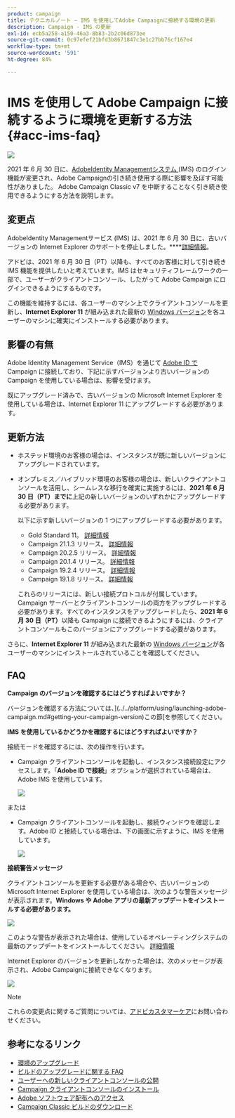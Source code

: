 ```yaml
---
product: campaign
title: テクニカルノート — IMS を使用してAdobe Campaignに接続する環境の更新
description: Campaign - IMS の更新
exl-id: ecb5a258-a150-46a3-8b83-2b2c06d873ee
source-git-commit: 0c97efef21bfd3b8671847c3e1c27bb76cf167e4
workflow-type: tm+mt
source-wordcount: '591'
ht-degree: 84%

---
```


# IMS を使用して Adobe Campaign に接続するように環境を更新する方法 {#acc-ims-faq}

![](../../assets/v7-only.svg)

2021 年 6 月 30 日に、[AdobeIdentity Managementシステム ](https://helpx.adobe.com/jp/enterprise/using/identity.html)(IMS) のログイン機能が変更され、Adobe Campaignの引き続き使用する際に影響を及ぼす可能性がありました。 Adobe Campaign Classic v7 を中断することなく引き続き使用できるようにする方法を説明します。

## 変更点

AdobeIdentity Managementサービス (IMS) は、2021 年 6 月 30 日に、古いバージョンの Internet Explorer のサポートを停止しました。****[詳細情報](https://helpx.adobe.com/jp/x-productkb/global/update-operating-system-and-browser.html)。

アドビは、2021 年 6 月 30 日（PT）以降も、すべてのお客様に対して引き続き IMS 機能を提供したいと考えています。IMS はセキュリティフレームワークの一部で、ユーザーがクライアントコンソール、したがって Adobe Campaign にログインできるようにするものです。

この機能を維持するには、各ユーザーのマシン上でクライアントコンソールを更新し、**Internet Explorer 11** が組み込まれた最新の [Windows バージョン](../../rn/using/compatibility-matrix.md#ClientConsoleoperatingsystems)を各ユーザーのマシンに確実にインストールする必要があります。

## 影響の有無

Adobe Identity Management Service（IMS）を通じて [Adobe ID で](../../integrations/using/about-adobe-id.md) Campaign に接続しており、下記に示すバージョンより古いバージョンの Campaign を使用している場合は、影響を受けます。

既にアップグレード済みで、古いバージョンの Microsoft Internet Explorer を使用している場合は、Internet Explorer 11 にアップグレードする必要があります。

## 更新方法

* ホステッド環境のお客様の場合は、インスタンスが既に新しいバージョンにアップグレードされています。

* オンプレミス／ハイブリッド環境のお客様の場合は、新しいクライアントコンソールを活用し、シームレスな移行を確実に実施するには、**2021 年 6 月 30 日（PT）までに**&#x200B;上記の新しいバージョンのいずれかにアップグレードする必要があります。

   以下に示す新しいバージョンの 1 つにアップグレードする必要があります。

   * Gold Standard 11。 [詳細情報](../../rn/using/gold-standard.md)
   * Campaign 21.1.3 リリース。 [詳細情報](../../rn/using/latest-release.md)
   * Campaign 20.2.5 リリース。 [詳細情報](../../rn/using/release--20-2.md)
   * Campaign 20.1.4 リリース。 [詳細情報](../../rn/using/release--20-1.md)
   * Campaign 19.2.4 リリース。 [詳細情報](../../rn/using/release--19-2.md)
   * Campaign 19.1.8 リリース。 [詳細情報](../../rn/using/release--19-1.md)

   これらのリリースには、新しい接続プロトコルが付属しています。 Campaign サーバーとクライアントコンソールの両方をアップグレードする必要があります。すべてのインスタンスをアップグレードしたら、**2021 年 6 月 30 日（PT）**&#x200B;以降も Campaign に接続できるようにするには、クライアントコンソールもこのバージョンにアップグレードする必要があります。

さらに、**Internet Explorer 11** が組み込まれた最新の [Windows バージョン](../../rn/using/compatibility-matrix.md#ClientConsoleoperatingsystems)が各ユーザーのマシンにインストールされていることを確認してください。

## FAQ

**Campaign のバージョンを確認するにはどうすればよいですか？**

バージョンを確認する方法については、](../../platform/using/launching-adobe-campaign.md#getting-your-campaign-version)この節[を参照してください。


**IMS を使用しているかどうかを確認するにはどうすればよいですか？**

接続モードを確認するには、次の操作を行います。

* Campaign クライアントコンソールを起動し、インスタンス接続設定にアクセスします。「**Adobe ID で接続**」オプションが選択されている場合は、Adobe IMS を使用しています。

   ![](../../integrations/using/assets/ims_1.png)

または

* Campaign クライアントコンソールを起動し、接続ウィンドウを確認します。Adobe ID と接続している場合は、下の画面に示すように、IMS を使用しています。

   ![](../../integrations/using/assets/adobeID.png)

**接続警告メッセージ**

クライアントコンソールを更新する必要がある場合や、古いバージョンの Microsoft Internet Explorer を使用している場合は、次のような警告メッセージが表示されます。**Windows や Adobe アプリの最新アップデートをインストールする必要があります。**

![](../../integrations/using/assets/do-not-localize/errorMsg.png)

このような警告が表示された場合は、使用しているオペレーティングシステムの最新のアップデートをインストールしてください。 [詳細情報](https://helpx.adobe.com/x-productkb/global/update-operating-system-and-browser.html)

Internet Explorer のバージョンを更新しなかった場合は、次のメッセージが表示され、Adobe Campaignに接続できなくなります。

![](../../integrations/using/assets/do-not-localize/errorUpdateReq.png)

>[!NOTE]
>
>これらの変更点に関するご質問については、[アドビカスタマーケア](https://helpx.adobe.com/jp/enterprise/admin-guide.html/enterprise/using/support-for-experience-cloud.ug.html)にお問い合わせください。

## 参考になるリンク

* [環境のアップグレード](../../production/using/build-upgrade.md)
* [ビルドのアップグレードに関する FAQ](../../platform/using/faq-build-upgrade.md)
* [ユーザーへの新しいクライアントコンソールの公開](../../installation/using/client-console-availability-for-windows.md)
* [Campaign クライアントコンソールのインストール](../../installation/using/installing-the-client-console.md)
* [Adobe ソフトウェア配布へのアクセス](https://experienceleague.adobe.com/docs/experience-cloud/software-distribution/home.html?lang=ja)
* [Campaign Classic ビルドのダウンロード](https://experience.adobe.com/#/downloads/content/software-distribution/ja/campaign.html)
